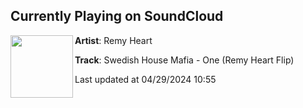 ## Currently Playing on SoundCloud

[<img align="left" width="100" src="https://i1.sndcdn.com/artworks-hNRxjozOXNjJHl0J-bX897Q-t500x500.png">](https://soundcloud.com/remyheartmusic/shm-one-rh-flip?in=saxurn/sets/304s-on-the-blade)

**Artist**: Remy Heart 

**Track**: Swedish House Mafia - One (Remy Heart Flip)

Last updated at 04/29/2024 10:55

